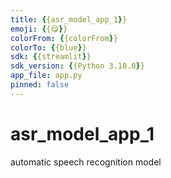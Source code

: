 ```yaml
---
title: {{asr_model_app_1}}
emoji: {{😋}}
colorFrom: {{colorFrom}}
colorTo: {{blue}}
sdk: {{streamlit}}
sdk_version: {{Python 3.10.0}}
app_file: app.py
pinned: false
---
```

# asr_model_app_1
automatic speech recognition model
